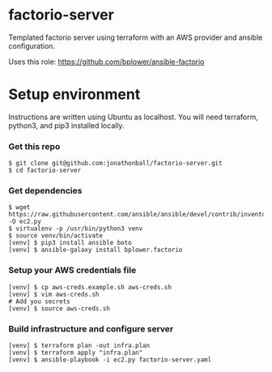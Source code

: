 # factorio-server
Templated factorio server using terraform with an AWS provider and ansible configuration.

Uses this role: https://github.com/bplower/ansible-factorio

# Setup environment
Instructions are written using Ubuntu as localhost.  You will need terraform,
python3, and pip3 installed locally.

### Get this repo

    $ git clone git@github.com:jonathonball/factorio-server.git
    $ cd factorio-server

### Get dependencies

    $ wget https://raw.githubusercontent.com/ansible/ansible/devel/contrib/inventory/ec2.py -O ec2.py
    $ virtualenv -p /usr/bin/python3 venv
    $ source venv/bin/activate
    [venv] $ pip3 install ansible boto
    [venv] $ ansible-galaxy install bplower.factorio

### Setup your AWS credentials file

    [venv] $ cp aws-creds.example.sh aws-creds.sh
    [venv] $ vim aws-creds.sh
    # Add you secrets
    [venv] $ source aws-creds.sh

### Build infrastructure and configure server

    [venv] $ terraform plan -out infra.plan
    [venv] $ terraform apply "infra.plan"
    [venv] $ ansible-playbook -i ec2.py factorio-server.yaml
